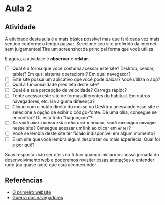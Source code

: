 # Aula 2

## Atividade

A atividade desta aula é a mais básica possível mas que fará cada vez mais sentido conforme o tempo passar. Selecione seu site preferido da internet – sem julgamentos! Tire um screenshot da principal forma que você utiliza.

E agora, a atividade é **observar** e **relatar**.

- [ ] Qual é a forma que você costuma acessar este site? Desktop, celular, tablet? Em qual sistema operacional? Em qual navegador?
- [ ] Este site possui um aplicativo que você pode baixar? Você utiliza o app?
- [ ] Qual a funcionalidade predileta deste site?
- [ ] Qual é a sua percepção de velocidade? Carrega rápido? 
- [ ] Tente acessar este site de formas diferentes do habitual. Em outros navegadores, etc. Há alguma diferença?
- [ ] Clique com o botão direito do mouse no Desktop acessando esse site e selecione a opção de exibir o código-fonte. Dê uma olha, consegue se encontrar? Ou está tudo "bagunçado"?
- [ ] Se você usar apenas `tab` e não usar o mouse, você consegue navegar nesse site? Consegue acessar um link ao clicar em `enter`?
- [ ] Você se lembra deste site ter ficado indisponível em algum momento?
- [ ] E um site que você lembra algum desprazer ou mais experiêcia. Qual foi e por quê?

Suas respostas vão ser úteis no futuro quando iniciarmos nossa jornada do desenvolvimento web e poderemos revisitar essas anotações e entender tudo (ou quase tudo) que está acontecendo!

## Referências

- [O primeiro website](http://info.cern.ch/hypertext/WWW/TheProject.html)
- [Guerra dos navegadores](https://pt.wikipedia.org/wiki/Guerra_dos_navegadores)
